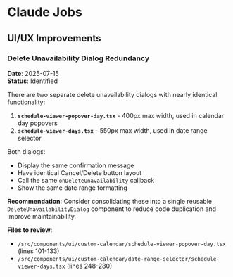 # Claude Jobs

## UI/UX Improvements

### Delete Unavailability Dialog Redundancy
**Date**: 2025-07-15  
**Status**: Identified  

There are two separate delete unavailability dialogs with nearly identical functionality:

1. **`schedule-viewer-popover-day.tsx`** - 400px max width, used in calendar day popovers
2. **`schedule-viewer-days.tsx`** - 550px max width, used in date range selector

Both dialogs:
- Display the same confirmation message
- Have identical Cancel/Delete button layout
- Call the same `onDeleteUnavailability` callback
- Show the same date range formatting

**Recommendation**: Consider consolidating these into a single reusable `DeleteUnavailabilityDialog` component to reduce code duplication and improve maintainability.

**Files to review**:
- `/src/components/ui/custom-calendar/schedule-viewer-popover-day.tsx` (lines 101-133)
- `/src/components/ui/custom-calendar/date-range-selector/schedule-viewer-days.tsx` (lines 248-280)